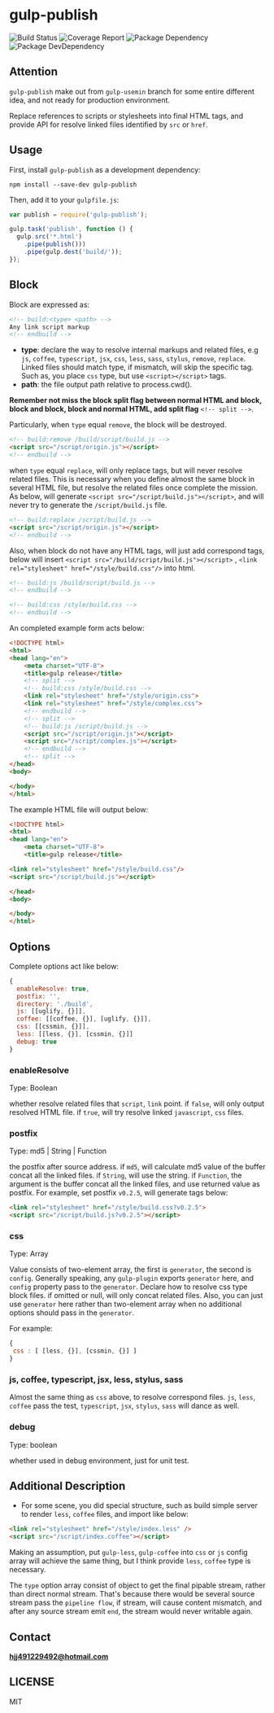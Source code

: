 # gulp-publish

![Build Status](https://img.shields.io/travis/bornkiller/gulp-publish/master.svg?style=flat)
![Coverage Report](http://img.shields.io/coveralls/bornkiller/gulp-publish.svg?style=flat)
![Package Dependency](https://david-dm.org/bornkiller/gulp-publish.svg?style=flat)
![Package DevDependency](https://david-dm.org/bornkiller/gulp-publish/dev-status.svg?style=flat)

## Attention
`gulp-publish` make out from `gulp-usemin` branch for some entire different idea, and not
ready for production environment.

Replace references to scripts or stylesheets into final HTML tags, and provide API for resolve
linked files identified by `src` or `href`.

## Usage

First, install `gulp-publish` as a development dependency:

```shell
npm install --save-dev gulp-publish
```

Then, add it to your `gulpfile.js`:

```javascript
var publish = require('gulp-publish');

gulp.task('publish', function () {
  gulp.src('*.html')
    .pipe(publish()))
    .pipe(gulp.dest('build/'));
});
```

## Block
Block are expressed as:

```html
<!-- build:<type> <path> -->
Any link script markup
<!-- endbuild -->
```

- **type**: declare the way to resolve internal markups and related files, e.g `js`, `coffee`, `typescript`, `jsx`, `css`, `less`, `sass`, `stylus`, `remove`, `replace`. Linked files should match type, if mismatch, will skip the specific tag. Such as, you place `css` type, but use `<script></script>` tags.
- **path**: the file output path relative to process.cwd().

**Remember not miss the block split flag between normal HTML and block, block and block, block and normal HTML, add split flag**
`<!-- split -->`.

Particularly, when `type` equal `remove`, the block will be destroyed.

```html
<!-- build:remove /build/script/build.js -->
<script src="/script/origin.js"></script>
<!-- endbuild -->
```

when `type` equal `replace`, will only replace tags, but will never resolve related files. This is necessary when you define almost the same block in several HTML file, but resolve the related files once complete the mission. 
As below, will generate `<script src="/script/build.js"></script>`, and will never try to generate the `/script/build.js` file.

```html
<!-- build:replace /script/build.js -->
<script src="/script/origin.js"></script>
<!-- endbuild -->
```

Also, when block do not have any HTML tags, will just add correspond tags, below will insert `<script src="/build/script/build.js"></script>` , `<link rel="stylesheet" href="/style/build.css"/>` into html.

```html
<!-- build:js /build/script/build.js -->
<!-- endbuild -->

<!-- build:css /style/build.css -->
<!-- endbuild -->
```

An completed example form acts below:

```html
<!DOCTYPE html>
<html>
<head lang="en">
    <meta charset="UTF-8">
    <title>gulp release</title>
    <!-- split -->
    <!-- build:css /style/build.css -->
    <link rel="stylesheet" href="/style/origin.css">
    <link rel="stylesheet" href="/style/complex.css">
    <!-- endbuild -->
    <!-- split -->
    <!-- build:js /script/build.js -->
    <script src="/script/origin.js"></script>
    <script src="/script/complex.js"></script>
    <!-- endbuild -->
    <!-- split -->
</head>
<body>

</body>
</html>
```

The example HTML file will output below:

```html
<!DOCTYPE html>
<html>
<head lang="en">
    <meta charset="UTF-8">
    <title>gulp release</title>

<link rel="stylesheet" href="/style/build.css"/>
<script src="/script/build.js"></script>

</head>
<body>

</body>
</html>
```

## Options
Complete options act like below:

```javascript
{
  enableResolve: true,
  postfix: '',
  directory: './build',
  js: [[uglify, {}]],
  coffee: [[coffee, {}], [uglify, {}]],
  css: [[cssmin, {}]],
  less: [[less, {}], [cssmin, {}]]
  debug: true
}
```

### enableResolve
Type: Boolean

whether resolve related files that `script`, `link` point. if `false`, will only output resolved HTML file. if `true`, will try resolve linked `javascript`, `css` files.

### postfix
Type: md5 | String | Function

the postfix after source address.
if `md5`, will calculate md5 value of the buffer concat all the linked files.
if `String`, will use the string.
if `Function`, the argument is the buffer concat all the linked files, and use returned value as postfix.
For example, set postfix `v0.2.5`, will generate tags below:
```html
<link rel="stylesheet" href="/style/build.css?v0.2.5">
<script src="/script/build.js?v0.2.5"></script>
```

### css
Type: Array

Value consists of two-element array, the first is `generator`, the second is `config`.  Generally speaking, any `gulp-plugin` exports `generator` here, and `config` property pass to the `generator`. Declare how to resolve css type block files. if omitted or null, will only concat related files.
Also, you can just use `generator` here rather than two-element array when no additional options should pass in the `generator`.

For example:
```javascript
{
 css : [ [less, {}], [cssmin, {}] ]
}
```

### js, coffee, typescript, jsx, less, stylus, sass
Almost the same thing as `css` above, to resolve correspond files. `js`, `less`, `coffee` pass the test, `typescript`, `jsx`, `stylus`, `sass` will dance as well.

### debug
Type: boolean

whether used in debug environment, just for unit test.

## Additional Description
+ For some scene, you did special structure, such as build simple server to render `less`, `coffee` files, and import
like below:

```html
<link rel="stylesheet" href="/style/index.less" />
<script src="/script/index.coffee"></script>
```

Making an assumption, put `gulp-less`, `gulp-coffee` into `css` or `js` config array will achieve the same thing,
but I think provide `less`, `coffee` type is necessary.

The `type` option array consist of object to get the final pipable stream, rather than direct normal stream. That's because there would be several source stream pass the `pipeline flow`, if stream, will cause content mismatch, and after any source stream emit `end`, the stream would never writable again.

## Contact
**hjj491229492@hotmail.com**

## LICENSE
MIT
